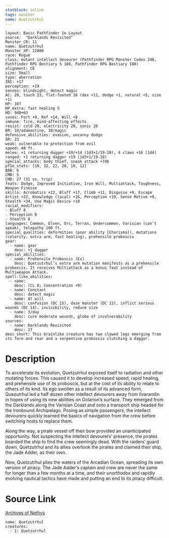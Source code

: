 ```yaml
---
statblock: inline
tags: monster
name: Quetzutrhul
---
```

```statblock
layout: Basic Pathfinder 1e Layout
source:  "Darklands Revisited"
Monster_CR: 11
name: Quetzutrhul
Monster_XP: 12800
race: Rogue
class: mutant intellect devourer (Pathfinder RPG Monster Codex 248, Pathfinder RPG Bestiary 5 180, Pathfinder RPG Bestiary 180)
alignment: CE
size: Small
type: aberration
INI: +17
perception: +19
senses: blindsight, detect magic
AC: 28, touch 23, flat-footed 16 (dex +11, dodge +1, natural +5, size +1)
HP: 107
HP_extra: fast healing 5
HD: 9d8+63
saves: Fort +9, Ref +14, Will +8
immune: fire, mind-affecting effects
resist: cold 20, electricity 20, sonic 20
DR: 10/adamantine, 10/magic
defensive_abilities: evasion, uncanny dodge
SR: 23
weak: vulnerable to protection from evil
speed: 40 ft.
melee: +1 returning dagger +19/+14 (1d3+1/19-20), 4 claws +16 (1d4)
ranged: +1 returning dagger +19 (1d3+1/19-20)
special_attacks: body thief, sneak attack +7d6
pf1e_stats: [10, 32, 22, 20, 10, 12]
BAB: 6
CMB: 5
CMD: 27 (31 vs. trip)
feats: Dodge, Improved Initiative, Iron Will, Multiattack, Toughness, Weapon Finesse
skills: Acrobatics +22, Bluff +17, Climb +11, Disguise +9, Escape Artist +22, Knowledge (local) +16, Perception +19, Sense Motive +8, Stealth +34, Use Magic Device +10
racial_modifiers:
- Bluff 8
- Perception 8
- Stealth 8
languages: Common, Elven, Orc, Terran, Undercommon, Varisian (can’t speak), telepathy 100 ft.
special_qualities: deformities (poor ability [Charisma]), mutations (celerity, extra arm, fast healing), prehensile proboscis
gear:
  - name: gear
    desc: +1 dagger
special_abilities:
  - name: Prehensile Proboscis (Ex)
    desc: Quetzutrhul’s extra arm mutation manifests as a prehensile proboscis. It receives Multiattack as a bonus feat instead of Multiweapon Attack.
spell-like_abilities:
  - name:
    desc: (CL 8; Concentration +9)
  - name: Constant
    desc: detect magic
  - name: At will
    desc: confusion (DC 15), daze monster (DC 12), inflict serious wounds (DC 14), invisibility, reduce size
  - name: 3/day
    desc: cure moderate wounds, globe of invulnerability
sources:
  - name: Darklands Revisited
    desc: 27
desc_short: This brainlike creature has two clawed legs emerging from its fore and rear and a serpentine proboscis clutching a dagger.
```
# Description
To accelerate its evolution, Quetzutrhul exposed itself to radiation and other mutating forces. This caused it to develop increased speed, rapid healing, and prehensile use of its proboscis, but at the cost of its ability to relate to others of its kind. Its ego swollen as a result of its advanced form, Quezutrhul led a half dozen other intellect devourers away from Ilvarandin in hopes of using its new abilities on Golarion’s surface. They emerged from the Darklands along the Varisian Coast and onto a transport ship headed for the Ironbound Archipelago. Posing as simple passengers, the intellect devourers quickly learned the basics of navigation from the crew before switching hosts to replace them.

Along the way, a pirate vessel off their bow provided an unanticipated opportunity. Not suspecting the intellect devourers’ presence, the pirates boarded the ship to find the crew seemingly dead. With the raiders’ guard down, Quetzutrhul and its allies overtook the pirates and claimed their ship, the Jade Adder, as their own.

Now, Quetzutrhul plies the waters of the Arcadian Ocean, spreading its own version of piracy. The Jade Adder’s captain and crew are never the same for longer than a few months at a time, and their unorthodox and rapidly evolving nautical tactics have made and putting an end to its piracy difficult.
# Source Link
[Archives of Nethys](https://aonprd.com/MonsterDisplay.aspx?ItemName=Quetzutrhul)
```encounter-table
name: Quetzutrhul
creatures:
  - 1: Quetzutrhul
```
